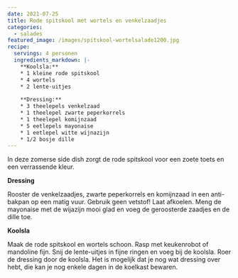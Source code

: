 ```yaml
---
date: 2021-07-25
title: Rode spitskool met wortels en venkelzaadjes
categories:
  - salades
featured_image: /images/spitskool-wortelsalade1200.jpg
recipe:
  servings: 4 personen
  ingredients_markdown: |-
    **Koolsla:**
    * 1 kleine rode spitskool
    * 4 wortels
    * 2 lente-uitjes
    
    **Dressing:**
    * 3 theelepels venkelzaad
    * 1 theelepel zwarte peperkorrels
    * 1 theelepel komijnzaad
    * 5 eetlepels mayonaise
    * 1 eetlepel witte wijnazijn    * 1/2 bosje dille
---
```

In deze zomerse side dish zorgt de rode spitskool voor een zoete toets en een verrassende kleur.

<!--more-->

**Dressing**

Rooster de venkelzaadjes, zwarte peperkorrels en komijnzaad in een anti-bakpan op een matig vuur. Gebruik geen vetstof!
Laat afkoelen.
Meng de mayonaise met de wijazijn mooi glad en voeg de geroosterde zaadjes en de dille toe.


**Koolsla**

Maak de rode spitskool en wortels schoon. Rasp met keukenrobot of mandoline fijn.
Snij de lente-uitjes in fijne ringen en voeg bij de koolsla.
Roer de dressing door de koolsla. Het is mogelijk dat je nog wat dressing over hebt, die kan je nog enkele dagen in de koelkast bewaren.





